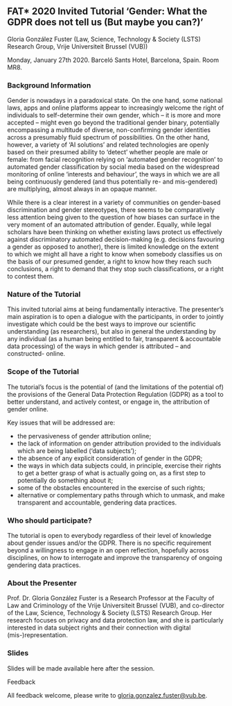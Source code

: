 ## FAT* 2020 Invited Tutorial ‘Gender: What the GDPR does not tell us (But maybe you can?)’

Gloria González Fuster (Law, Science, Technology & Society (LSTS) Research Group, Vrije Universiteit Brussel (VUB))

Monday, January 27th 2020. Barceló Sants Hotel, Barcelona, Spain. Room MR8.
 

 
### Background Information

Gender is nowadays in a paradoxical state. On the one hand, some national laws, apps and online platforms appear to increasingly welcome the right of individuals to self-determine their own gender, which – it is more and more accepted – might even go beyond the traditional gender binary, potentially encompassing a multitude of diverse, non-confirming gender identities across a presumably fluid spectrum of possibilities. On the other hand, however, a variety of ‘AI solutions’ and related technologies are openly based on their presumed ability to ‘detect’ whether people are male or female: from facial recognition relying on ‘automated gender recognition’ to automated gender classification by social media based on the widespread monitoring of online ‘interests and behaviour’, the ways in which we are all being continuously gendered (and thus potentially re- and mis-gendered) are multiplying, almost always in an opaque manner.

 

While there is a clear interest in a variety of communities on gender-based discrimination and gender stereotypes, there seems to be comparatively less attention being given to the question of how biases can surface in the very moment of an automated attribution of gender. Equally, while legal scholars have been thinking on whether existing laws protect us effectively against discriminatory automated decision-making (e.g. decisions favouring a gender as opposed to another), there is limited knowledge on the extent to which we might all have a right to know when somebody classifies us on the basis of our presumed gender, a right to know how they reach such conclusions, a right to demand that they stop such classifications, or a right to contest them.

 

### Nature of the Tutorial

This invited tutorial aims at being fundamentally interactive. The presenter’s main aspiration is to open a dialogue with the participants, in order to jointly investigate which could be the best ways to improve our scientific understanding (as researchers), but also in general the understanding by any individual (as a human being entitled to fair, transparent & accountable data processing) of the ways in which gender is attributed – and constructed- online.

 

### Scope of the Tutorial

The tutorial’s focus is the potential of (and the limitations of the potential of) the provisions of the General Data Protection Regulation (GDPR) as a tool to better understand, and actively contest, or engage in, the attribution of gender online.

 

Key issues that will be addressed are:

- the pervasiveness of gender attribution online;
- the lack of information on gender attribution provided to the individuals which are being labelled (‘data subjects’);
- the absence of any explicit consideration of gender in the GDPR;
- the ways in which data subjects could, in principle, exercise their rights to get a better grasp of what is actually going on, as a first step to potentially do something about it;
- some of the obstacles encountered in the exercise of such rights;
- alternative or complementary paths through which to unmask, and make transparent and accountable, gendering data practices.

 

### Who should participate?

The tutorial is open to everybody regardless of their level of knowledge about gender issues and/or the GDPR. There is no specific requirement beyond a willingness to engage in an open reflection, hopefully across disciplines, on how to interrogate and improve the transparency of ongoing gendering data practices.

 

### About the Presenter

Prof. Dr. Gloria González Fuster is a Research Professor at the Faculty of Law and Criminology of the Vrije Universiteit Brussel (VUB), and co-director of the Law, Science, Technology & Society (LSTS) Research Group. Her research focuses on privacy and data protection law, and she is particularly interested in data subject rights and their connection with digital (mis-)representation.

 

### Slides

Slides will be made available here after the session.

 

Feedback

All feedback welcome, please write to gloria.gonzalez.fuster@vub.be.
